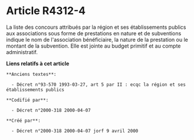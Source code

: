 # Article R4312-4

La liste des concours attribués par la région et ses établissements publics aux associations sous forme de prestations en
nature et de subventions indique le nom de l'association bénéficiaire, la nature de la prestation ou le montant de la
subvention. Elle est jointe au budget primitif et au compte administratif.

**Liens relatifs à cet article**

	**Anciens textes**:

	  - Décret n°93-570 1993-03-27, art 5 par II : ecqc la région et ses établissements publics

	**Codifié par**:

	  - Décret n°2000-318 2000-04-07

	**Créé par**:

	  - Décret n°2000-318 2000-04-07 jorf 9 avril 2000

